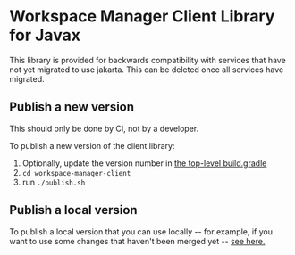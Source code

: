 # Workspace Manager Client Library for Javax

This library is provided for backwards compatibility with services that have not yet migrated to use
jakarta. This can be deleted once all services have migrated.

## Publish a new version
This should only be done by CI, not by a developer. 

To publish a new version of the client library:

1. Optionally, update the version number in [the top-level build.gradle](../build.gradle)
2. `cd workspace-manager-client`
3. run `./publish.sh`

## Publish a local version

To publish a local version that you can use locally -- for example, if you want to use some changes that
haven't been merged yet -- [see here.](https://github.com/DataBiosphere/terra-common-lib/blob/develop/README.md#local-testing)